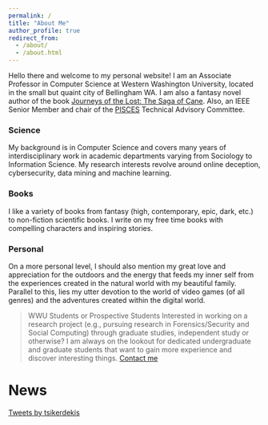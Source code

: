 ```yaml
---
permalink: /
title: "About Me"
author_profile: true
redirect_from:
  - /about/
  - /about.html
---
```


Hello there and welcome to my personal website! I am an Associate Professor in Computer Science at Western Washington University, located in the small but quaint city of Bellingham WA. I am also a fantasy novel author of the book [Journeys of the Lost: The Saga of Cane](/journeys-of-the-lost). Also, an IEEE Senior Member and chair of the [PISCES](https://pisces-nw.org/) Technical Advisory Committee.

### Science
My background is in Computer Science and covers many years of interdisciplinary work in academic departments varying from Sociology to Information Science. My research interests revolve around online deception, cybersecurity, data mining and machine learning.

### Books
I like a variety of books from fantasy (high, contemporary, epic, dark, etc.) to non-fiction scientific books. I write on my free time books with compelling characters and inspiring stories.

### Personal
On a more personal level, I should also mention my great love and appreciation for the outdoors and the energy that feeds my inner self from the experiences created in the natural world with my beautiful family. Parallel to this, lies my utter devotion to the world of video games (of all genres) and the adventures created within the digital world.


> WWU Students or Prospective Students
> Interested in working on a research project (e.g., pursuing research in Forensics/Security and Social Computing) through graduate studies, independent study or otherwise? I am always on the lookout for dedicated undergraduate and graduate students that want to gain more experience and discover interesting things. [Contact me](/contact/)


News
======

<a class="twitter-timeline" href="https://twitter.com/tsikerdekis?ref_src=twsrc%5Etfw">Tweets by tsikerdekis</a> <script async src="https://platform.twitter.com/widgets.js" charset="utf-8"></script>
